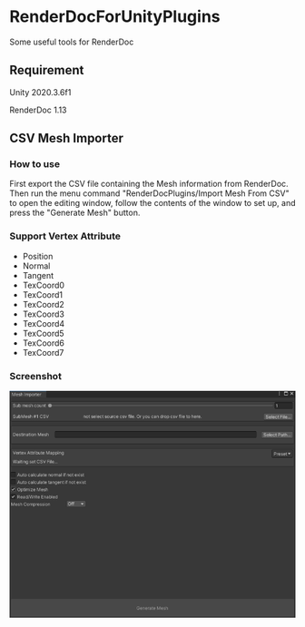 # RenderDocForUnityPlugins
Some useful tools for RenderDoc

## Requirement

Unity 2020.3.6f1

RenderDoc 1.13



## CSV Mesh Importer

### How to use

First export the CSV file containing the Mesh information from RenderDoc.
Then run the menu command "RenderDocPlugins/Import Mesh From CSV" to open the editing window, follow the contents of the window to set up, and press the "Generate Mesh" button.

### Support Vertex Attribute

- Position
- Normal
- Tangent
- TexCoord0
- TexCoord1
- TexCoord2
- TexCoord3
- TexCoord4
- TexCoord5
- TexCoord6
- TexCoord7

### Screenshot

![Screenshot](Screenshot/screenshot.png)
